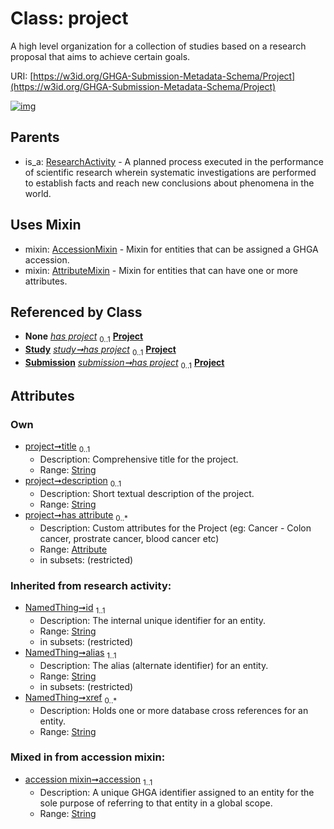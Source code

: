 
# Class: project


A high level organization for a collection of studies based on a research proposal that aims to achieve certain goals.

URI: [https://w3id.org/GHGA-Submission-Metadata-Schema/Project](https://w3id.org/GHGA-Submission-Metadata-Schema/Project)


[![img](https://yuml.me/diagram/nofunky;dir:TB/class/[Submission],[Study],[ResearchActivity],[Attribute]<has%20attribute%200..*-++[Project&#124;title:string%20%3F;description:string%20%3F;accession:string;id(i):string;alias(i):string;xref(i):string%20*],[Study]-%20has%20project(i)%200..1>[Project],[Submission]-%20has%20project(i)%200..1>[Project],[Study]++-%20has%20project%200..1>[Project],[Submission]++-%20has%20project%200..1>[Project],[Project]uses%20-.->[AccessionMixin],[Project]uses%20-.->[AttributeMixin],[ResearchActivity]^-[Project],[AttributeMixin],[Attribute],[AccessionMixin])](https://yuml.me/diagram/nofunky;dir:TB/class/[Submission],[Study],[ResearchActivity],[Attribute]<has%20attribute%200..*-++[Project&#124;title:string%20%3F;description:string%20%3F;accession:string;id(i):string;alias(i):string;xref(i):string%20*],[Study]-%20has%20project(i)%200..1>[Project],[Submission]-%20has%20project(i)%200..1>[Project],[Study]++-%20has%20project%200..1>[Project],[Submission]++-%20has%20project%200..1>[Project],[Project]uses%20-.->[AccessionMixin],[Project]uses%20-.->[AttributeMixin],[ResearchActivity]^-[Project],[AttributeMixin],[Attribute],[AccessionMixin])

## Parents

 *  is_a: [ResearchActivity](ResearchActivity.md) - A planned process executed in the performance of scientific research wherein systematic investigations are performed to establish facts and reach new conclusions about phenomena in the world.

## Uses Mixin

 *  mixin: [AccessionMixin](AccessionMixin.md) - Mixin for entities that can be assigned a GHGA accession.
 *  mixin: [AttributeMixin](AttributeMixin.md) - Mixin for entities that can have one or more attributes.

## Referenced by Class

 *  **None** *[has project](has_project.md)*  <sub>0..1</sub>  **[Project](Project.md)**
 *  **[Study](Study.md)** *[study➞has project](study_has_project.md)*  <sub>0..1</sub>  **[Project](Project.md)**
 *  **[Submission](Submission.md)** *[submission➞has project](submission_has_project.md)*  <sub>0..1</sub>  **[Project](Project.md)**

## Attributes


### Own

 * [project➞title](project_title.md)  <sub>0..1</sub>
     * Description: Comprehensive title for the project.
     * Range: [String](types/String.md)
 * [project➞description](project_description.md)  <sub>0..1</sub>
     * Description: Short textual description of the project.
     * Range: [String](types/String.md)
 * [project➞has attribute](project_has_attribute.md)  <sub>0..\*</sub>
     * Description: Custom attributes for the Project  (eg: Cancer - Colon cancer, prostrate cancer, blood cancer etc)
     * Range: [Attribute](Attribute.md)
     * in subsets: (restricted)

### Inherited from research activity:

 * [NamedThing➞id](named_thing_id.md)  <sub>1..1</sub>
     * Description: The internal unique identifier for an entity.
     * Range: [String](types/String.md)
     * in subsets: (restricted)
 * [NamedThing➞alias](named_thing_alias.md)  <sub>1..1</sub>
     * Description: The alias (alternate identifier) for an entity.
     * Range: [String](types/String.md)
     * in subsets: (restricted)
 * [NamedThing➞xref](named_thing_xref.md)  <sub>0..\*</sub>
     * Description: Holds one or more database cross references for an entity.
     * Range: [String](types/String.md)

### Mixed in from accession mixin:

 * [accession mixin➞accession](accession_mixin_accession.md)  <sub>1..1</sub>
     * Description: A unique GHGA identifier assigned to an entity for the sole purpose of referring to that entity in a global scope.
     * Range: [String](types/String.md)
